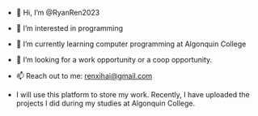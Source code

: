 - 👋 Hi, I’m @RyanRen2023
- 👀 I’m interested in programming
- 🌱 I’m currently learning computer programming at Algonquin College
- 💞️ I’m looking for a work opportunity or a coop opportunity.
- 📫 Reach out to me: renxihai@gmail.com

- I will use this platform to store my work. Recently, I have uploaded the projects I did during my studies at Algonquin College.
<!---
RyanRen2023/RyanRen2023 is a ✨ special ✨ repository because its `README.md` (this file) appears on your GitHub profile.
You can click the Preview link to take a look at your changes.
--->
